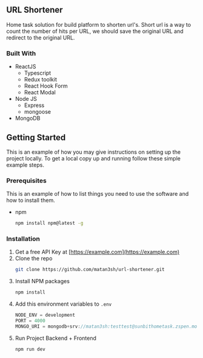 ## URL Shortener

Home task solution for build platform to shorten url's. Short url is a way to count the number of hits per URL, we should save the original URL and redirect to the original URL.

### Built With

- ReactJS
  - Typescript
  - Redux toolkit
  - React Hook Form
  - React Modal
- Node JS
  - Express
  - mongoose
- MongoDB

<!-- GETTING STARTED -->

## Getting Started

This is an example of how you may give instructions on setting up the project locally.
To get a local copy up and running follow these simple example steps.

### Prerequisites

This is an example of how to list things you need to use the software and how to install them.

- npm
  ```sh
  npm install npm@latest -g
  ```

### Installation

1. Get a free API Key at [https://example.com](https://example.com)
2. Clone the repo
   ```sh
   git clone https://github.com/matan3sh/url-shortener.git
   ```
3. Install NPM packages
   ```sh
   npm install
   ```
4. Add this environment variables to `.env`
   ```js
   NODE_ENV = development
   PORT = 4000
   MONGO_URI = mongodb+srv://matan3sh:testtest@sunbithometask.zspen.mongodb.net/sunbit_homeTask_db?retryWrites=true&w=majority
   ```
5. Run Project Backend + Frontend
   ```sh
   npm run dev
   ```
